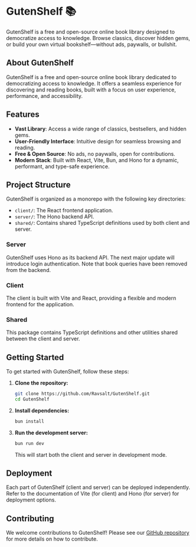 # GutenShelf 📚

GutenShelf is a free and open-source online book library designed to democratize access to knowledge. Browse classics, discover hidden gems, or build your own virtual bookshelf—without ads, paywalls, or bullshit.

## About GutenShelf

GutenShelf is a free and open-source online book library dedicated to democratizing access to knowledge. It offers a seamless experience for discovering and reading books, built with a focus on user experience, performance, and accessibility.

## Features

- **Vast Library**: Access a wide range of classics, bestsellers, and hidden gems.
- **User-Friendly Interface**: Intuitive design for seamless browsing and reading.
- **Free & Open Source**: No ads, no paywalls, open for contributions.
- **Modern Stack**: Built with React, Vite, Bun, and Hono for a dynamic, performant, and type-safe experience.

## Project Structure

GutenShelf is organized as a monorepo with the following key directories:

- `client/`: The React frontend application.
- `server/`: The Hono backend API.
- `shared/`: Contains shared TypeScript definitions used by both client and server.

### Server

GutenShelf uses Hono as its backend API. The next major update will introduce login authentication. Note that book queries have been removed from the backend.

### Client

The client is built with Vite and React, providing a flexible and modern frontend for the application.

### Shared

This package contains TypeScript definitions and other utilities shared between the client and server.

## Getting Started

To get started with GutenShelf, follow these steps:

1.  **Clone the repository:**
    ```bash
    git clone https://github.com/Ravsalt/GutenShelf.git
    cd GutenShelf
    ```
2.  **Install dependencies:**
    ```bash
    bun install
    ```
3.  **Run the development server:**
    ```bash
    bun run dev
    ```
    This will start both the client and server in development mode.

## Deployment

Each part of GutenShelf (client and server) can be deployed independently. Refer to the documentation of Vite (for client) and Hono (for server) for deployment options.

## Contributing

We welcome contributions to GutenShelf! Please see our [GitHub repository](https://github.com/Ravsalt/GutenShelf) for more details on how to contribute.